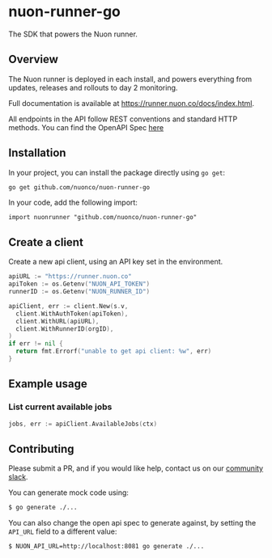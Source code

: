 # nuon-runner-go

The SDK that powers the Nuon runner.

## Overview

The Nuon runner is deployed in each install, and powers everything from updates, releases and rollouts to day 2
monitoring.

Full documentation is available at https://runner.nuon.co/docs/index.html.

All endpoints in the API follow REST conventions and standard HTTP methods. You can find the OpenAPI Spec
[here](https://runner.nuon.co/oapi/v3)

## Installation

In your project, you can install the package directly using `go get`:

```bash
go get github.com/nuonco/nuon-runner-go
```

In your code, add the following import:

```
import nuonrunner "github.com/nuonco/nuon-runner-go"
```

## Create a client

Create a new api client, using an API key set in the environment.

```go
apiURL := "https://runner.nuon.co"
apiToken := os.Getenv("NUON_API_TOKEN")
runnerID := os.Getenv("NUON_RUNNER_ID")

apiClient, err := client.New(s.v,
  client.WithAuthToken(apiToken),
  client.WithURL(apiURL),
  client.WithRunnerID(orgID),
)
if err != nil {
  return fmt.Errorf("unable to get api client: %w", err)
}
```

## Example usage

### List current available jobs

```go
jobs, err := apiClient.AvailableJobs(ctx)
```

## Contributing

Please submit a PR, and if you would like help, contact us on our [community
slack](https://join.slack.com/t/nuoncommunity/shared_invite/zt-1q323vw9z-C8ztRP~HfWjZx6AXi50VRA).

You can generate mock code using:

```bash
$ go generate ./...
```

You can also change the open api spec to generate against, by setting the `API_URL` field to a different value:

```bash
$ NUON_API_URL=http://localhost:8081 go generate ./...
```
